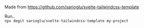 Made from https://github.com/sarioglu/svelte-tailwindcss-template      
     
Run..    
`npx degit sarioglu/svelte-tailwindcss-template my-project`